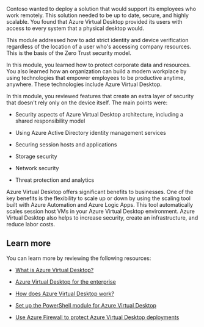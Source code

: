 Contoso wanted to deploy a solution that would support its employees who work remotely. This solution needed to be up to date, secure, and highly scalable. You found that Azure Virtual Desktop provided its users with access to every system that a physical desktop would.

This module addressed how to add strict identity and device verification regardless of the location of a user who's accessing company resources. This is the basis of the Zero Trust security model. 

In this module, you learned how to protect corporate data and resources. You also learned how an organization can build a modern workplace by using technologies that empower employees to be productive anytime, anywhere. These technologies include Azure Virtual Desktop.

In this module, you reviewed features that create an extra layer of security that doesn't rely only on the device itself. The main points were:

- Security aspects of Azure Virtual Desktop architecture, including a shared responsibility model

- Using Azure Active Directory identity management services

- Securing session hosts and applications

- Storage security

- Network security

- Threat protection and analytics

Azure Virtual Desktop offers significant benefits to businesses. One of the key benefits is the flexibility to scale up or down by using the scaling tool built with Azure Automation and Azure Logic Apps. This tool automatically scales session host VMs in your Azure Virtual Desktop environment. Azure Virtual Desktop also helps to increase security, create an infrastructure, and reduce labor costs.

## Learn more

You can learn more by reviewing the following resources:

- [What is Azure Virtual Desktop?](/azure/virtual-desktop/overview?azure-portal=true)

- [Azure Virtual Desktop for the enterprise](/azure/architecture/example-scenario/wvd/windows-virtual-desktop?azure-portal=true)

- [How does Azure Virtual Desktop work?](/learn/modules/m365-wvd-intro/3-how-windows-virtual-desktop-works?azure-portal=true)

- [Set up the PowerShell module for Azure Virtual Desktop](/azure/virtual-desktop/powershell-module?azure-portal=true)

- [Use Azure Firewall to protect Azure Virtual Desktop deployments](/azure/firewall/protect-windows-virtual-desktop?azure-portal=true)
